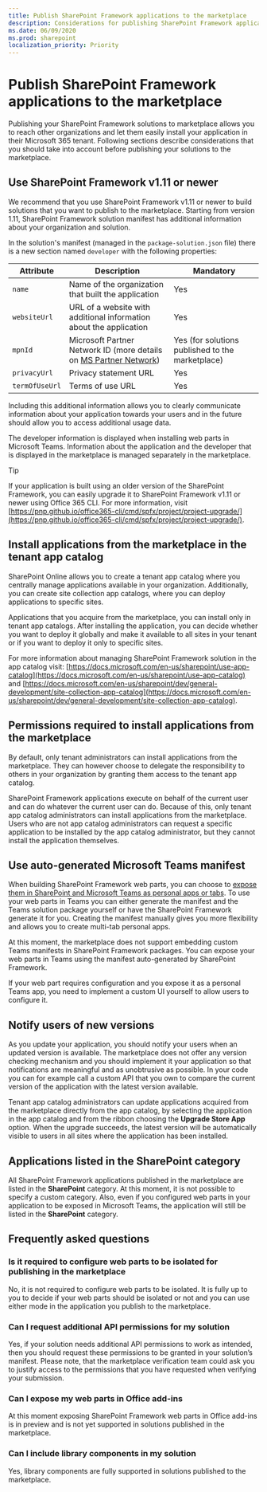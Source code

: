 ```yaml
---
title: Publish SharePoint Framework applications to the marketplace
description: Considerations for publishing SharePoint Framework applications to the marketplace
ms.date: 06/09/2020
ms.prod: sharepoint
localization_priority: Priority
---
```


# Publish SharePoint Framework applications to the marketplace

Publishing your SharePoint Framework solutions to marketplace allows you to reach other organizations and let them easily install your application in their Microsoft 365 tenant. Following sections describe considerations that you should take into account before publishing your solutions to the marketplace.

## Use SharePoint Framework v1.11 or newer

We recommend that you use SharePoint Framework v1.11 or newer to build solutions that you want to publish to the marketplace. Starting from version 1.11, SharePoint Framework solution manifest has additional information about your organization and solution.

In the solution's manifest (managed in the `package-solution.json` file) there is a new section named `developer` with the following properties:

Attribute|Description|Mandatory
---|---|---
`name`|Name of the organization that built the application|Yes
`websiteUrl`|URL of a website with additional information about the application|Yes
`mpnId`|Microsoft Partner Network ID (more details on [MS Partner Network](https://docs.microsoft.com/en-us/partner-center/mpn-overview))|Yes (for solutions published to the marketplace)
`privacyUrl`|Privacy statement URL|Yes
`termOfUseUrl`|Terms of use URL|Yes

Including this additional information allows you to clearly communicate information about your application towards your users and in the future should allow you to access additional usage data.

The developer information is displayed when installing web parts in Microsoft Teams. Information about the application and the developer that is displayed in the marketplace is managed separately in the marketplace.

> [!TIP]
> If your application is built using an older version of the SharePoint Framework, you can easily upgrade it to SharePoint Framework v1.11 or newer using Office 365 CLI. For more information, visit [https://pnp.github.io/office365-cli/cmd/spfx/project/project-upgrade/](https://pnp.github.io/office365-cli/cmd/spfx/project/project-upgrade/).

## Install applications from the marketplace in the tenant app catalog

SharePoint Online allows you to create a tenant app catalog where you centrally manage applications available in your organization. Additionally, you can create site collection app catalogs, where you can deploy applications to specific sites.

Applications that you acquire from the marketplace, you can install only in tenant app catalogs. After installing the application, you can decide whether you want to deploy it globally and make it available to all sites in your tenant or if you want to deploy it only to specific sites.

For more information about managing SharePoint Framework solution in the app catalog visit: [https://docs.microsoft.com/en-us/sharepoint/use-app-catalog](https://docs.microsoft.com/en-us/sharepoint/use-app-catalog) and [https://docs.microsoft.com/en-us/sharepoint/dev/general-development/site-collection-app-catalog](https://docs.microsoft.com/en-us/sharepoint/dev/general-development/site-collection-app-catalog).

## Permissions required to install applications from the marketplace

By default, only tenant administrators can install applications from the marketplace. They can however choose to delegate the responsibility to others in your organization by granting them access to the tenant app catalog.

SharePoint Framework applications execute on behalf of the current user and can do whatever the current user can do. Because of this, only tenant app catalog administrators can install applications from the marketplace. Users who are not app catalog administrators can request a specific application to be installed by the app catalog administrator, but they cannot install the application themselves.

## Use auto-generated Microsoft Teams manifest

When building SharePoint Framework web parts, you can choose to [expose them in SharePoint and Microsoft Teams as personal apps or tabs](https://docs.microsoft.com/en-us/sharepoint/dev/spfx/integrate-with-teams-introduction). To use your web parts in Teams you can either generate the manifest and the Teams solution package yourself or have the SharePoint Framework generate it for you. Creating the manifest manually gives you more flexibility and allows you to create multi-tab personal apps.

At this moment, the marketplace does not support embedding custom Teams manifests in SharePoint Framework packages. You can expose your web parts in Teams using the manifest auto-generated by SharePoint Framework.

If your web part requires configuration and you expose it as a personal Teams app, you need to implement a custom UI yourself to allow users to configure it.

## Notify users of new versions

As you update your application, you should notify your users when an updated version is available. The marketplace does not offer any version checking mechanism and you should implement it your application so that notifications are meaningful and as unobtrusive as possible. In your code you can for example call a custom API that you own to compare the current version of the application with the latest version available.

Tenant app catalog administrators can update applications acquired from the marketplace directly from the app catalog, by selecting the application in the app catalog and from the ribbon choosing the **Upgrade Store App** option. When the upgrade succeeds, the latest version will be automatically visible to users in all sites where the application has been installed.

## Applications listed in the SharePoint category

All SharePoint Framework applications published in the marketplace are listed in the **SharePoint** category. At this moment, it is not possible to specify a custom category. Also, even if you configured web parts in your application to be exposed in Microsoft Teams, the application will still be listed in the **SharePoint** category.

## Frequently asked questions

### Is it required to configure web parts to be isolated for publishing in the marketplace

No, it is not required to configure web parts to be isolated. It is fully up to you to decide if your web parts should be isolated or not and you can use either mode in the application you publish to the marketplace.

### Can I request additional API permissions for my solution

Yes, if your solution needs additional API permissions to work as intended, then you should request these permissions to be granted in your solution’s manifest. Please note, that the marketplace verification team could ask you to justify access to the permissions that you have requested when verifying your submission.

### Can I expose my web parts in Office add-ins

At this moment exposing SharePoint Framework web parts in Office add-ins is in preview and is not yet supported in solutions published in the marketplace.

### Can I include library components in my solution

Yes, library components are fully supported in solutions published to the marketplace.
